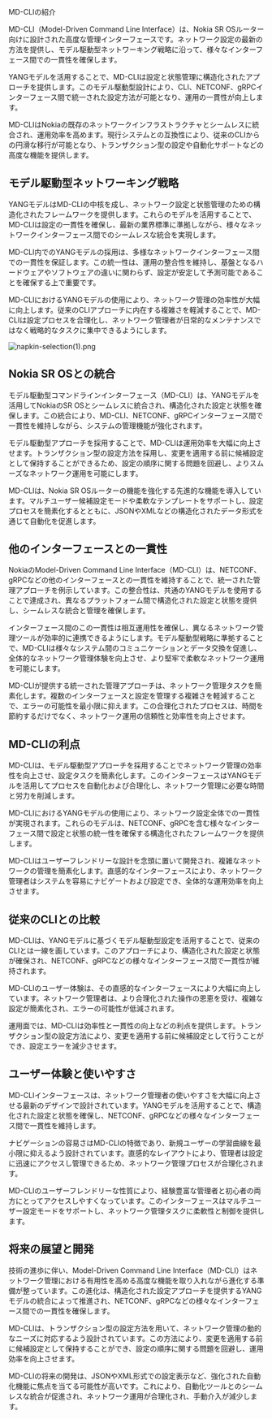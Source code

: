 MD-CLIの紹介

MD-CLI（Model-Driven Command Line Interface）は、Nokia SR OSルーター向けに設計された高度な管理インターフェースです。ネットワーク設定の最新の方法を提供し、モデル駆動型ネットワーキング戦略に沿って、様々なインターフェース間での一貫性を確保します。

YANGモデルを活用することで、MD-CLIは設定と状態管理に構造化されたアプローチを提供します。このモデル駆動型設計により、CLI、NETCONF、gRPCインターフェース間で統一された設定方法が可能となり、運用の一貫性が向上します。

MD-CLIはNokiaの既存のネットワークインフラストラクチャとシームレスに統合され、運用効率を高めます。現行システムとの互換性により、従来のCLIからの円滑な移行が可能となり、トランザクション型の設定や自動化サポートなどの高度な機能を提供します。

## モデル駆動型ネットワーキング戦略

YANGモデルはMD-CLIの中核を成し、ネットワーク設定と状態管理のための構造化されたフレームワークを提供します。これらのモデルを活用することで、MD-CLIは設定の一貫性を確保し、最新の業界標準に準拠しながら、様々なネットワークインターフェース間でのシームレスな統合を実現します。

MD-CLI内でのYANGモデルの採用は、多様なネットワークインターフェース間での一貫性を保証します。この統一性は、運用の整合性を維持し、基盤となるハードウェアやソフトウェアの違いに関わらず、設定が安定して予測可能であることを確保する上で重要です。

MD-CLIにおけるYANGモデルの使用により、ネットワーク管理の効率性が大幅に向上します。従来のCLIアプローチに内在する複雑さを軽減することで、MD-CLIは設定プロセスを合理化し、ネットワーク管理者が日常的なメンテナンスではなく戦略的なタスクに集中できるようにします。

![napkin-selection(1).png](https://prod-files-secure.s3.us-west-2.amazonaws.com/47c33163-ed33-435a-907f-462b8856d0f9/3bd50a74-1baa-4d02-a0ff-b637639fcee8/napkin-selection(1).png)

## Nokia SR OSとの統合

モデル駆動型コマンドラインインターフェース（MD-CLI）は、YANGモデルを活用してNokiaのSR OSとシームレスに統合され、構造化された設定と状態を確保します。この統合により、MD-CLI、NETCONF、gRPCインターフェース間で一貫性を維持しながら、システムの管理機能が強化されます。

モデル駆動型アプローチを採用することで、MD-CLIは運用効率を大幅に向上させます。トランザクション型の設定方法を採用し、変更を適用する前に候補設定として保持することができるため、設定の順序に関する問題を回避し、よりスムーズなネットワーク運用を可能にします。

MD-CLIは、Nokia SR OSルーターの機能を強化する先進的な機能を導入しています。マルチユーザー候補設定モードや柔軟なテンプレートをサポートし、設定プロセスを簡素化するとともに、JSONやXMLなどの構造化されたデータ形式を通じて自動化を促進します。

## 他のインターフェースとの一貫性

NokiaのModel-Driven Command Line Interface（MD-CLI）は、NETCONF、gRPCなどの他のインターフェースとの一貫性を維持することで、統一された管理アプローチを例示しています。この整合性は、共通のYANGモデルを使用することで達成され、異なるプラットフォーム間で構造化された設定と状態を提供し、シームレスな統合と管理を確保します。

インターフェース間のこの一貫性は相互運用性を確保し、異なるネットワーク管理ツールが効率的に連携できるようにします。モデル駆動型戦略に準拠することで、MD-CLIは様々なシステム間のコミュニケーションとデータ交換を促進し、全体的なネットワーク管理体験を向上させ、より堅牢で柔軟なネットワーク運用を可能にします。

MD-CLIが提供する統一された管理アプローチは、ネットワーク管理タスクを簡素化します。複数のインターフェースと設定を管理する複雑さを軽減することで、エラーの可能性を最小限に抑えます。この合理化されたプロセスは、時間を節約するだけでなく、ネットワーク運用の信頼性と効率性を向上させます。

## MD-CLIの利点

MD-CLIは、モデル駆動型アプローチを採用することでネットワーク管理の効率性を向上させ、設定タスクを簡素化します。このインターフェースはYANGモデルを活用してプロセスを自動化および合理化し、ネットワーク管理に必要な時間と労力を削減します。

MD-CLIにおけるYANGモデルの使用により、ネットワーク設定全体での一貫性が実現されます。これらのモデルは、NETCONF、gRPCを含む様々なインターフェース間で設定と状態の統一性を確保する構造化されたフレームワークを提供します。

MD-CLIはユーザーフレンドリーな設計を念頭に置いて開発され、複雑なネットワークの管理を簡素化します。直感的なインターフェースにより、ネットワーク管理者はシステムを容易にナビゲートおよび設定でき、全体的な運用効率を向上させます。

## 従来のCLIとの比較

MD-CLIは、YANGモデルに基づくモデル駆動型設定を活用することで、従来のCLIとは一線を画しています。このアプローチにより、構造化された設定と状態が確保され、NETCONF、gRPCなどの様々なインターフェース間で一貫性が維持されます。

MD-CLIのユーザー体験は、その直感的なインターフェースにより大幅に向上しています。ネットワーク管理者は、より合理化された操作の恩恵を受け、複雑な設定が簡素化され、エラーの可能性が低減されます。

運用面では、MD-CLIは効率性と一貫性の向上などの利点を提供します。トランザクション型の設定方法により、変更を適用する前に候補設定として行うことができ、設定エラーを減少させます。

## ユーザー体験と使いやすさ

MD-CLIインターフェースは、ネットワーク管理者の使いやすさを大幅に向上させる最新のデザインで設計されています。YANGモデルを活用することで、構造化された設定と状態を確保し、NETCONF、gRPCなどの様々なインターフェース間で一貫性を維持します。

ナビゲーションの容易さはMD-CLIの特徴であり、新規ユーザーの学習曲線を最小限に抑えるよう設計されています。直感的なレイアウトにより、管理者は設定に迅速にアクセスし管理できるため、ネットワーク管理プロセスが合理化されます。

MD-CLIのユーザーフレンドリーな性質により、経験豊富な管理者と初心者の両方にとってアクセスしやすくなっています。このインターフェースはマルチユーザー設定モードをサポートし、ネットワーク管理タスクに柔軟性と制御を提供します。

## 将来の展望と開発

技術の進歩に伴い、Model-Driven Command Line Interface（MD-CLI）はネットワーク管理における有用性を高める高度な機能を取り入れながら進化する準備が整っています。この進化は、構造化された設定アプローチを提供するYANGモデルの統合によって推進され、NETCONF、gRPCなどの様々なインターフェース間での一貫性を確保します。

MD-CLIは、トランザクション型の設定方法を用いて、ネットワーク管理の動的なニーズに対応するよう設計されています。この方法により、変更を適用する前に候補設定として保持することができ、設定の順序に関する問題を回避し、運用効率を向上させます。

MD-CLIの将来の開発は、JSONやXML形式での設定表示など、強化された自動化機能に焦点を当てる可能性が高いです。これにより、自動化ツールとのシームレスな統合が促進され、ネットワーク運用が合理化され、手動介入が減少します。
